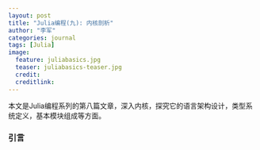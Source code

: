```yaml
---
layout: post
title: "Julia编程(九): 内核剖析"
author: "李军"
categories: journal
tags: [Julia]
image:
  feature: juliabasics.jpg
  teaser: juliabasics-teaser.jpg
  credit:
  creditlink:
---
```


本文是Julia编程系列的第八篇文章，深入内核，探究它的语言架构设计，类型系统定义，基本模块组成等方面。

### 引言














